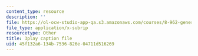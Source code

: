 ```yaml
---
content_type: resource
description: ''
file: https://ol-ocw-studio-app-qa.s3.amazonaws.com/courses/8-962-general-relativity-spring-2020/45f132a6134b7536826e04711d516269_H6eR3sG524M.srt
file_type: application/x-subrip
resourcetype: Other
title: 3play caption file
uid: 45f132a6-134b-7536-826e-04711d516269
---
```

